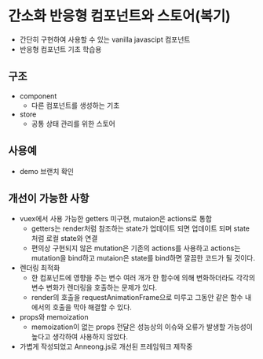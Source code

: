 # 간소화 반응형 컴포넌트와 스토어(복기)
* 간단히 구현하여 사용할 수 있는 vanilla javascipt 컴포넌트
* 반응형 컴포넌트 기초 학습용

## 구조 
* component
  * 다른 컴포넌트를 생성하는 기초
* store
  * 공통 상태 관리를 위한 스토어

## 사용예
* demo 브랜치 확인

## 개선이 가능한 사항
* vuex에서 사용 가능한 getters 미구현, mutaion은 actions로 통합
  * getters는 render처럼 참조하는 state가 업데이트 되면 업데이트 되며 state처럼 로컬 state와 연결
  * 편의상 구현되지 않은 mutation은 기존의 actions를 사용하고 actions는 mutation을 bind하고 mutaion은 state를 bind하면 깔끔한 코드가 될 것이다.
* 렌더링 최적화
  * 한 컴포넌트에 영향을 주는 변수 여러 개가 한 함수에 의해 변화하더라도 각각의 변수 변화가 렌더링을 호출하는 문제가 있다.
  * render의 호출을 requestAnimationFrame으로 미루고 그동안 같은 함수 내에서의 호출을 막아 해결할 수 있다.
* props와 memoization
  * memoization이 없는 props 전달은 성능상의 이슈와 오류가 발생할 가능성이 높다고 생각하여 사용하지 않았다.
* 가볍게 작성되었고 Anneong.js로 개선된 프레임워크 제작중